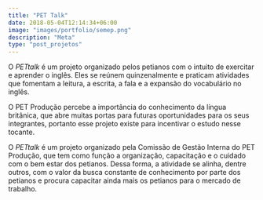 ```yaml
---
title: "PET Talk"
date: 2018-05-04T12:14:34+06:00
image: "images/portfolio/semep.png"
description: "Meta"
type: "post_projetos"
--- 
```


O _PETtalk_ é um projeto organizado pelos petianos com o intuito de exercitar e aprender o inglês. Eles se reúnem quinzenalmente e praticam atividades que fomentam a leitura, a escrita, a fala e a expansão do vocabulário no inglês. 

O PET Produção percebe a importância do conhecimento da língua britânica, que abre muitas portas para futuras oportunidades para os seus integrantes, portanto esse projeto existe para incentivar o estudo nesse tocante. 

O _PETtalk_ é um projeto organizado pela Comissão de Gestão Interna do PET Produção, que tem como função a organização, capacitação e o cuidado com o bem estar dos petianos. Dessa forma, a atividade se alinha, dentre outros, com o valor da busca constante de conhecimento por parte dos petianos e procura capacitar ainda mais os petianos para o mercado de trabalho.







